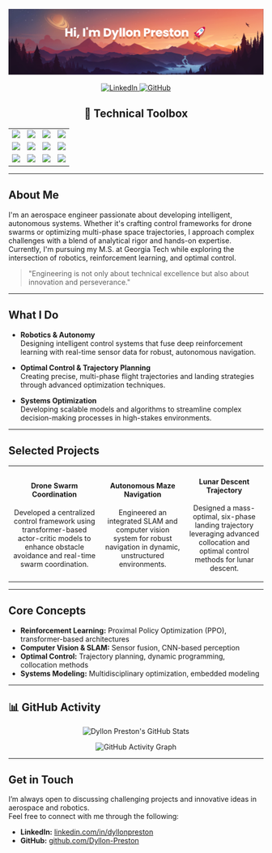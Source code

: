 [![MasterHead](https://github.com/Dyllon-Preston/Dyllon-Preston/blob/main/banner.png)](https://github.com/Dyllon-Preston)

<p align="center">
  <a href="https://linkedin.com/in/dyllonpreston">
    <img src="https://img.shields.io/badge/LinkedIn-Connect-blue?style=flat-square&logo=linkedin" alt="LinkedIn">
  </a>
  <a href="https://github.com/Dyllon-Preston">
    <img src="https://img.shields.io/badge/GitHub-Follow-black?style=flat-square&logo=github" alt="GitHub">
  </a>
</p>

<div align="center">
  <h2>🚀 Technical Toolbox</h2>
  <table>
    <tr>
      <td align="center"><img src="https://img.shields.io/badge/Python-3670A0?style=flat-square&logo=python&logoColor=ffdd54"/></td>
      <td align="center"><img src="https://img.shields.io/badge/C++-00599C?style=flat-square&logo=cplusplus&logoColor=white"/></td>
      <td align="center"><img src="https://img.shields.io/badge/MATLAB-FFEE00?style=flat-square&logo=matlab&logoColor=black"/></td>
      <td align="center"><img src="https://img.shields.io/badge/Julia-9558B2?style=flat-square&logo=julia&logoColor=white"/></td>
    </tr>
    <tr>
      <td align="center"><img src="https://img.shields.io/badge/ROS2-22314F?style=flat-square&logo=ros&logoColor=white"/></td>
      <td align="center"><img src="https://img.shields.io/badge/Docker-2496ED?style=flat-square&logo=docker&logoColor=white"/></td>
      <td align="center"><img src="https://img.shields.io/badge/PyTorch-EE4C2C?style=flat-square&logo=pytorch&logoColor=white"/></td>
      <td align="center"><img src="https://img.shields.io/badge/Linux-FCC624?style=flat-square&logo=linux&logoColor=black"/></td>
    </tr>
    <tr>
      <td align="center"><img src="https://img.shields.io/badge/OpenAI%20Gym-0081A5?style=flat-square&logo=openai&logoColor=white"/></td>
      <td align="center"><img src="https://img.shields.io/badge/Simulink-003C7A?style=flat-square&logo=mathworks&logoColor=white"/></td>
      <td align="center"><img src="https://img.shields.io/badge/Scikit%20Learn-F7931E?style=flat-square&logo=scikitlearn&logoColor=white"/></td>
      <td align="center"><img src="https://img.shields.io/badge/Optimal%20Control-ff69b4?style=flat-square"/></td>
    </tr>
  </table>
</div>



---

## About Me

I'm an aerospace engineer passionate about developing intelligent, autonomous systems. Whether it's crafting control frameworks for drone swarms or optimizing multi-phase space trajectories, I approach complex challenges with a blend of analytical rigor and hands-on expertise. Currently, I'm pursuing my M.S. at Georgia Tech while exploring the intersection of robotics, reinforcement learning, and optimal control.

> "Engineering is not only about technical excellence but also about innovation and perseverance." 

---

## What I Do

- **Robotics & Autonomy**  
  Designing intelligent control systems that fuse deep reinforcement learning with real-time sensor data for robust, autonomous navigation.

- **Optimal Control & Trajectory Planning**  
  Creating precise, multi-phase flight trajectories and landing strategies through advanced optimization techniques.

- **Systems Optimization**  
  Developing scalable models and algorithms to streamline complex decision-making processes in high-stakes environments.

---

## Selected Projects

<table>
  <tr>
    <td align="center">
      <h4>Drone Swarm Coordination</h4>
      <p>Developed a centralized control framework using transformer-based actor-critic models to enhance obstacle avoidance and real-time swarm coordination.</p>
    </td>
    <td align="center">
      <h4>Autonomous Maze Navigation</h4>
      <p>Engineered an integrated SLAM and computer vision system for robust navigation in dynamic, unstructured environments.</p>
    </td>
    <td align="center">
      <h4>Lunar Descent Trajectory</h4>
      <p>Designed a mass-optimal, six-phase landing trajectory leveraging advanced collocation and optimal control methods for lunar descent.</p>
    </td>
  </tr>
</table>

---

## Core Concepts

- **Reinforcement Learning:** Proximal Policy Optimization (PPO), transformer-based architectures  
- **Computer Vision & SLAM:** Sensor fusion, CNN-based perception  
- **Optimal Control:** Trajectory planning, dynamic programming, collocation methods  
- **Systems Modeling:** Multidisciplinary optimization, embedded modeling

---

## 📊 GitHub Activity

<p align="center">
  <img src="https://github-readme-stats.vercel.app/api?username=Dyllon-Preston&show_icons=true&theme=github_dark&hide_border=true" alt="Dyllon Preston's GitHub Stats">
</p>

<p align="center">
  <img src="https://github-readme-activity-graph.cyclic.app/graph?username=Dyllon-Preston&theme=github-dark" alt="GitHub Activity Graph">
</p>

---

## Get in Touch

I’m always open to discussing challenging projects and innovative ideas in aerospace and robotics.  
Feel free to connect with me through the following:

- **LinkedIn:** [linkedin.com/in/dyllonpreston](https://www.linkedin.com/in/dyllonpreston/)
- **GitHub:** [github.com/Dyllon-Preston](https://github.com/Dyllon-Preston)
